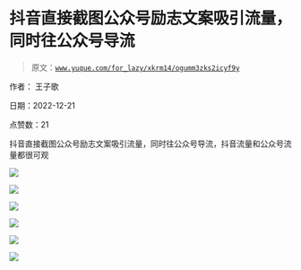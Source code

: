 # 抖音直接截图公众号励志文案吸引流量，同时往公众号导流

> 原文：[`www.yuque.com/for_lazy/xkrm14/ogumm3zks2icyf9y`](https://www.yuque.com/for_lazy/xkrm14/ogumm3zks2icyf9y)

作者： 王子歌

日期：2022-12-21

点赞数：21

抖音直接截图公众号励志文案吸引流量，同时往公众号导流，抖音流量和公众号流量都很可观

![](img/98b764e30109f24501ff2e7cc34da828.png)

![](img/4221f24024acb4eaafbe1a77944d013b.png)

![](img/5a54db1e747afa47ee11d4ab685efda7.png)

![](img/530c13a25ca010a6299ed6c25011f8ff.png)

![](img/df90adeb353d6fa5d7beb016cebb315d.png)

![](img/3da730b0c98478d8556e7df7a8d553ba.png)

